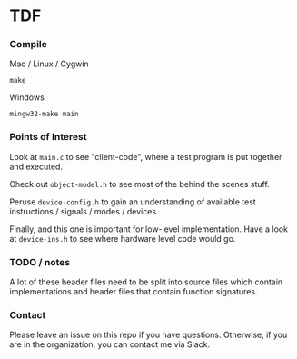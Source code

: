 # TDF

### Compile

Mac / Linux / Cygwin

```
make
```

Windows

```
mingw32-make main
```

### Points of Interest

Look at `main.c` to see "client-code", where a test program is put together and executed.

Check out `object-model.h` to see most of the behind the scenes stuff.

Peruse `device-config.h` to gain an understanding of available test instructions / signals / modes / devices.

Finally, and this one is important for low-level implementation. Have a look at `device-ins.h` to see where hardware level code would go.

### TODO / notes

A lot of these header files need to be split into source files which contain implementations and header files that contain function signatures.

### Contact

Please leave an issue on this repo if you have questions. Otherwise, if you are in the organization, you can contact me via Slack.
